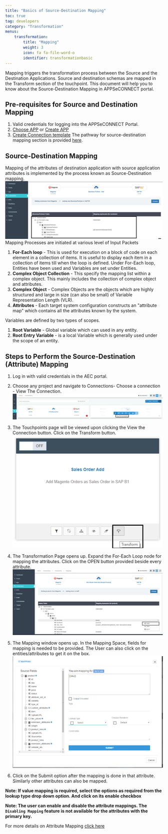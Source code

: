 ```yaml
---
title: "Basics of Source-Destination Mapping"
toc: true
tag: developers
category: "Transformation"
menus: 
    transformation:
        title: "Mapping"
        weight: 3
        icon: fa fa-file-word-o
        identifier: transformationbasic
---
```


Mapping triggers the transformation process between the Source and the Destination Applications. 
Source and destination schemas are mapped in the Transform section of the touchpoint. 
This document will help you to know about the Source-Destination Mapping in APPSeCONNECT portal.

## Pre-requisites for Source and Destination Mapping

1.	Valid credentials for logging into the APPSeCONNECT Portal.
2.	[Choose APP](/getting-started/) or [Create APP](/getting-started/)
3.	[Create Connection template](/getting-started/) 
The pathway for source-destination mapping section is provided [here](/transformation/overview/).

## Source-Destination Mapping

Mapping of the attributes of destination application with source application attributes is implemented by the process known as 
Source-Destination mapping.  
![sourcedestination-mapping](/staticfiles/Transformation/media/sourcedestination-mapping.png)
Mapping Processes are initiated at various level of Input Packets
1.	**For-Each loop** - This is used for execution on a block of code on each element in a collection of items. 
It is useful to display each item in a collection of items till when the loop is defined.
Under For-Each loop, Entities have been used and Variables are set under Entities.
2.	**Complex Object Collection** - This specify the mapping list within a complex object. This mainly includes the collection of complex object and attributes. 
3.	**Complex Object** - Complex Objects are the objects which are highly structured and large in size (can also be small) of Variable Representation Length (VLR).
4.	**Attributes** - Each target system configuration constructs an "attribute map" which contains all the attributes known by the system. 

Variables are defined by two types of scopes. 

1. **Root Variable** - Global variable which can used in any entity.
2. **Root Entry Variable** - is a local Variable which is generally used under the scope of an entity.

## Steps to Perform the Source-Destination (Attribute) Mapping

1. Log in with valid credentials in the AEC portal.
2. Choose any project and navigate to Connections- Choose a connection - View The Connection.  
![viewconnection-sourcedestination](/staticfiles/Transformation/media/viewconnection-sourcedestination.png)
3. The Touchpoints page will be viewed upon clicking the View the Connection button. Click on the Transform button.  
![transformbutton](/staticfiles/Transformation/media/transformbutton.png)
4. The Transformation Page opens up. Expand the For-Each Loop node for mapping the attributes. 
    Click on the OPEN button provided beside every attribute.  
![transformation-page](/staticfiles/Transformation/media/transformation-page.png)
5. The Mapping window opens up.  In the Mapping Space, fields for mapping is needed to be provided. 
   The User can also click on the entities/attributes to get it on the box.  
![mapping-space](/staticfiles/Transformation/media/mapping-space.png)

6. Click on the Submit option after the mapping is done in that attribute. Similarly other attributes can also be mapped.

**Note: If value mapping is required, select the options as required from the lookup type drop down option. 
And click on its enable checkbox**

**Note: The user can enable and disable the attribute mappings. The `Disabling Mapping` feature is not available for the 
attributes with the primary key.**

For more details on Attribute Mapping [click here](http://support.appseconnect.com/support/solutions/articles/4000112799)